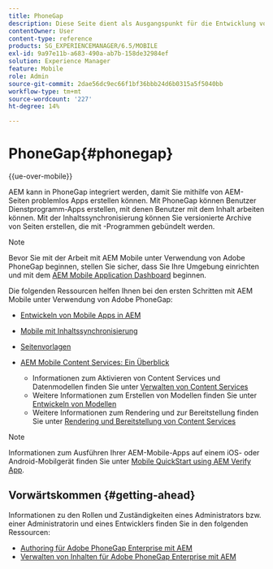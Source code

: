 ```yaml
---
title: PhoneGap
description: Diese Seite dient als Ausgangspunkt für die Entwicklung von Apps mit PhoneGap Enterprise mit AEM. AEM kann in PhoneGap integriert werden, damit Sie mithilfe von AEM-Seiten problemlos Apps erstellen können. Mit PhoneGap können Benutzer Dienstprogramm-Apps erstellen, mit denen Benutzer mit dem Inhalt arbeiten können.
contentOwner: User
content-type: reference
products: SG_EXPERIENCEMANAGER/6.5/MOBILE
exl-id: 9a97e11b-a683-490a-ab7b-158de32984ef
solution: Experience Manager
feature: Mobile
role: Admin
source-git-commit: 2dae56dc9ec66f1bf36bbb24d6b0315a5f5040bb
workflow-type: tm+mt
source-wordcount: '227'
ht-degree: 14%

---
```


# PhoneGap{#phonegap}

{{ue-over-mobile}}

AEM kann in PhoneGap integriert werden, damit Sie mithilfe von AEM-Seiten problemlos Apps erstellen können. Mit PhoneGap können Benutzer Dienstprogramm-Apps erstellen, mit denen Benutzer mit dem Inhalt arbeiten können. Mit der Inhaltssynchronisierung können Sie versionierte Archive von Seiten erstellen, die mit -Programmen gebündelt werden.

>[!NOTE]
>
>Bevor Sie mit der Arbeit mit AEM Mobile unter Verwendung von Adobe PhoneGap beginnen, stellen Sie sicher, dass Sie Ihre Umgebung einrichten und mit dem [AEM Mobile Application Dashboard](/help/mobile/phonegap-authoring-apps.md) beginnen.

Die folgenden Ressourcen helfen Ihnen bei den ersten Schritten mit AEM Mobile unter Verwendung von Adobe PhoneGap:

* [Entwickeln von Mobile Apps in AEM](/help/mobile/developing-mobile-applications.md)
* [Mobile mit Inhaltssynchronisierung](/help/mobile/phonegap-contentsync.md)
* [Seitenvorlagen](/help/mobile/phonegap-apps-arch-page-templates.md)

* [AEM Mobile Content Services: Ein Überblick](/help/mobile/develop-content-as-a-service.md)

   * Informationen zum Aktivieren von Content Services und Datenmodellen finden Sie unter [Verwalten von Content Services](/help/mobile/developing-content-services.md)
   * Weitere Informationen zum Erstellen von Modellen finden Sie unter [Entwickeln von Modellen](/help/mobile/administer-mobile-apps.md)
   * Weitere Informationen zum Rendering und zur Bereitstellung finden Sie unter [Rendering und Bereitstellung von Content Services](/help/mobile/rendering-and-delivery.md)

>[!NOTE]
>
>Informationen zum Ausführen Ihrer AEM-Mobile-Apps auf einem iOS- oder Android-Mobilgerät finden Sie unter [Mobile QuickStart using AEM Verify App](/help/mobile/phonegap-mobile-quickstart.md).

## Vorwärtskommen {#getting-ahead}

Informationen zu den Rollen und Zuständigkeiten eines Administrators bzw. einer Administratorin und eines Entwicklers finden Sie in den folgenden Ressourcen:

* [Authoring für Adobe PhoneGap Enterprise mit AEM](/help/mobile/phonegap.md)
* [Verwalten von Inhalten für Adobe PhoneGap Enterprise mit AEM](/help/mobile/administer-phonegap.md)
